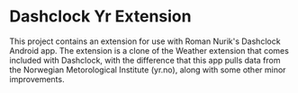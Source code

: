 Dashclock Yr Extension
======================
This project contains an extension for use with Roman Nurik's Dashclock Android app. The extension is a clone of the Weather
extension that comes included with Dashclock, with the difference that this app pulls data from the Norwegian
Metorological Institute (yr.no), along with some other minor improvements.
